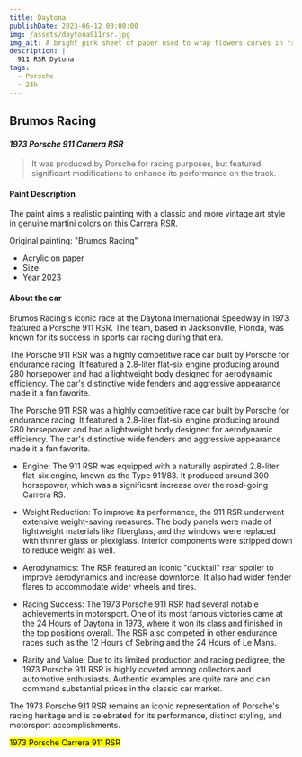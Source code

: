 ```yaml
---
title: Daytona
publishDate: 2023-06-12 00:00:00
img: /assets/daytona911rsr.jpg
img_alt: A bright pink sheet of paper used to wrap flowers curves in front of rich blue background
description: |
  911 RSR Dytona
tags:
  - Porsche
  - 24h
---
```


##  Brumos Racing

#### *1973 Porsche 911 Carrera RSR* 

> It was produced by Porsche for racing purposes, but featured significant modifications to enhance its performance on the track.

####  Paint Description

The paint aims a realistic painting with a classic and more vintage art style in genuine martini colors on this Carrera RSR.  
    
  Original painting: "Brumos Racing"  

* Acrylic on paper 
* Size 
* Year 2023 

#### About the car

Brumos Racing's iconic race at the Daytona International Speedway in 1973 featured a Porsche 911 RSR. The team, based in Jacksonville, Florida, was known for its success in sports car racing during that era.

The Porsche 911 RSR was a highly competitive race car built by Porsche for endurance racing. It featured a 2.8-liter flat-six engine producing around 280 horsepower and had a lightweight body designed for aerodynamic efficiency. The car's distinctive wide fenders and aggressive appearance made it a fan favorite.

The Porsche 911 RSR was a highly competitive race car built by Porsche for endurance racing. It featured a 2.8-liter flat-six engine producing around 280 horsepower and had a lightweight body designed for aerodynamic efficiency. The car's distinctive wide fenders and aggressive appearance made it a fan favorite.

* Engine: The 911 RSR was equipped with a naturally aspirated 2.8-liter flat-six engine, known as the Type 911/83. It produced around 300 horsepower, which was a significant increase over the road-going Carrera RS.

* Weight Reduction: To improve its performance, the 911 RSR underwent extensive weight-saving measures. The body panels were made of lightweight materials like fiberglass, and the windows were replaced with thinner glass or plexiglass. Interior components were stripped down to reduce weight as well.

* Aerodynamics: The RSR featured an iconic "ducktail" rear spoiler to improve aerodynamics and increase downforce. It also had wider fender flares to accommodate wider wheels and tires.

* Racing Success: The 1973 Porsche 911 RSR had several notable achievements in motorsport. One of its most famous victories came at the 24 Hours of Daytona in 1973, where it won its class and finished in the top positions overall. The RSR also competed in other endurance races such as the 12 Hours of Sebring and the 24 Hours of Le Mans.

* Rarity and Value: Due to its limited production and racing pedigree, the 1973 Porsche 911 RSR is highly coveted among collectors and automotive enthusiasts. Authentic examples are quite rare and can command substantial prices in the classic car market.

The 1973 Porsche 911 RSR remains an iconic representation of Porsche's racing heritage and is celebrated for its performance, distinct styling, and motorsport accomplishments.

<mark>1973 Porsche Carrera 911 RSR</mark>
